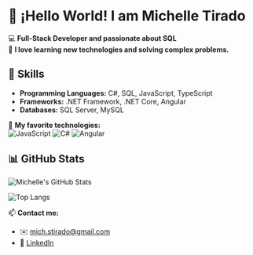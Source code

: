 # 👋 ¡Hello World! I am Michelle Tirado

💻 **Full-Stack Developer and passionate about SQL**  
🌟 **I love learning new technologies and solving complex problems.**  

## 🔧 Skills
- **Programming Languages:** C#, SQL, JavaScript, TypeScript
- **Frameworks:** .NET Framework, .NET Core, Angular
- **Databases:** SQL Server, MySQL

🌟 **My favorite technologies:**  
![JavaScript](https://img.shields.io/badge/-JavaScript-F7DF1E?logo=javascript&logoColor=black&style=flat-square)
![C#](https://img.shields.io/badge/-C%23-239120?logo=c-sharp&logoColor=white&style=flat-square)
![Angular](https://img.shields.io/badge/-Angular-DD0031?logo=angular&logoColor=white&style=flat-square)

## 📊 GitHub Stats
![Michelle's GitHub Stats](https://github-readme-stats.vercel.app/api?username=MichelleTirado&show_icons=true&theme=radical)

![Top Langs](https://github-readme-stats.vercel.app/api/top-langs/?username=MichelleTirado&layout=compact&theme=radical)


📫 **Contact me:**  
- ✉️ [mich.stirado@gmail.com](mailto:mich.stirado@gmail.com)  
- 💼 [LinkedIn](https://www.linkedin.com/in/michelle-tirado-151885238/)
